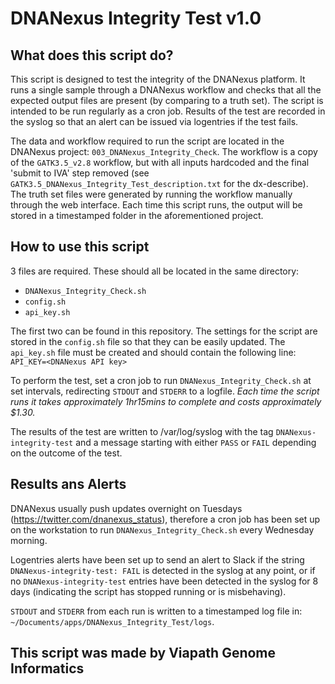 # DNANexus Integrity Test v1.0

## What does this script do?
This script is designed to test the integrity of the DNANexus platform. It runs a single sample through a DNANexus workflow and checks that all the expected output files are present (by comparing to a truth set). The script is intended to be run regularly as a cron job. Results of the test are recorded in the syslog so that an alert can be issued via logentries if the test fails.

The data and workflow required to run the script are located in the DNANexus project: `003_DNANexus_Integrity_Check`. The workflow is a copy of the `GATK3.5_v2.8` workflow, but with all inputs hardcoded and the final 'submit to IVA' step removed (see `GATK3.5_DNANexus_Integrity_Test_description.txt` for the dx-describe). The truth set files were generated by running the workflow manually through the web interface. Each time this script runs, the output will be stored in a timestamped folder in the aforementioned project.

## How to use this script
3 files are required. These should all be located in the same directory:
* `DNANexus_Integrity_Check.sh`
* `config.sh`
* `api_key.sh`

The first two can be found in this repository. The settings for the script are stored in the `config.sh` file so that they can be easily updated. The `api_key.sh` file must be created and should contain the following line:
`API_KEY=<DNANexus API key>`

To perform the test, set a cron job to run `DNANexus_Integrity_Check.sh` at set intervals, redirecting `STDOUT` and `STDERR` to a logfile.  *Each time the script runs it takes approximately 1hr15mins to complete and costs approximately $1.30.*

The results of the test are written to /var/log/syslog with the tag `DNANexus-integrity-test` and a message starting with either `PASS` or `FAIL` depending on the outcome of the test.

## Results ans Alerts
DNANexus usually push updates overnight on Tuesdays (https://twitter.com/dnanexus_status), therefore a cron job has been set up on the workstation to run `DNANexus_Integrity_Check.sh` every Wednesday morning.

Logentries alerts have been set up to send an alert to Slack if the string `DNANexus-integrity-test: FAIL` is detected in the syslog at any point, or if no `DNANexus-integrity-test` entries have been detected in the syslog for 8 days (indicating the script has stopped running or is misbehaving).

`STDOUT` and `STDERR` from each run is written to a timestamped log file in: `~/Documents/apps/DNANexus_Integrity_Test/logs`.

## This script was made by Viapath Genome Informatics
